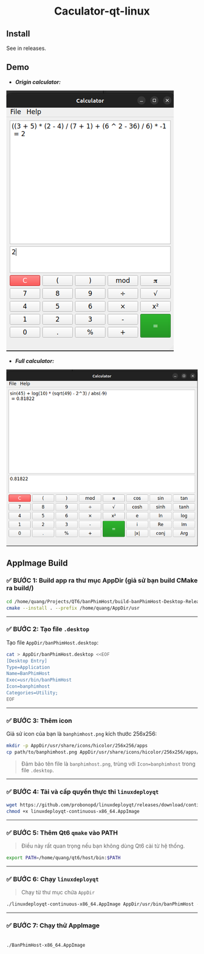 <h1 align="center"> Caculator-qt-linux </h1>

## Install
See in releases.
## Demo
- ***Origin calculator:***

![orign calculator](./assets/origin-calculator.png) 

- ***Full calculator:***

![full calculator](./assets/full-calculator.png) 
## AppImage Build

### ✅ BƯỚC 1: **Build app ra thư mục AppDir (giả sử bạn build CMake ra build/)**

```bash
cd /home/quang/Projects/QT6/banPhimHost/build-banPhimHost-Desktop-Release
cmake --install . --prefix /home/quang/AppDir/usr

```

---

### ✅ BƯỚC 2: **Tạo file `.desktop`**

Tạo file `AppDir/banPhimHost.desktop`:

```bash
cat > AppDir/banPhimHost.desktop <<EOF
[Desktop Entry]
Type=Application
Name=BanPhimHost
Exec=usr/bin/banPhimHost
Icon=banphimhost
Categories=Utility;
EOF
```

---

### ✅ BƯỚC 3: **Thêm icon**

Giả sử icon của bạn là `banphimhost.png` kích thước 256x256:

```bash
mkdir -p AppDir/usr/share/icons/hicolor/256x256/apps
cp path/to/banphimhost.png AppDir/usr/share/icons/hicolor/256x256/apps/
```

> Đảm bảo tên file là `banphimhost.png`, trùng với `Icon=banphimhost` trong file `.desktop`.

---

### ✅ BƯỚC 4: **Tải và cấp quyền thực thi `linuxdeployqt`**

```bash
wget https://github.com/probonopd/linuxdeployqt/releases/download/continuous/linuxdeployqt-continuous-x86_64.AppImage
chmod +x linuxdeployqt-continuous-x86_64.AppImage
```

---

### ✅ BƯỚC 5: **Thêm Qt6 `qmake` vào PATH**

> Điều này rất quan trọng nếu bạn không dùng Qt6 cài từ hệ thống.

```bash
export PATH=/home/quang/qt6/host/bin:$PATH
```

---

### ✅ BƯỚC 6: **Chạy `linuxdeployqt`**

> Chạy từ thư mục chứa `AppDir`

```bash
./linuxdeployqt-continuous-x86_64.AppImage AppDir/usr/bin/banPhimHost -appimage
```

---

### ✅ BƯỚC 7: **Chạy thử AppImage**

```bash

./BanPhimHost-x86_64.AppImage
```
